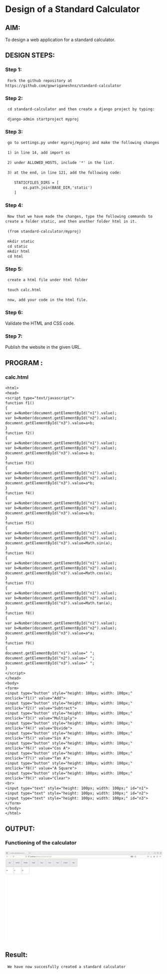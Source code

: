 # Design of a Standard Calculator

## AIM:

To design a web application for a standard calculator.

## DESIGN STEPS:

### Step 1:
 
     Fork the github repository at https://github.com/gowriganeshns/standard-calculator

### Step 2:
     cd standard-calculator and then create a django project by typing:

     django-admin startproject myproj

### Step 3:
     
     go to settings.py under myproj/myproj and make the following changes

     1) in line 14, add import os

     2) under ALLOWED_HOSTS, include '*' in the list.

     3) at the end, in line 121, add the following code:
        
        STATICFILES_DIRS = [
            os.path.join(BASE_DIR,'static')
        ]


### Step 4:
     
     Now that we have made the changes, type the following commands to create a folder static, and then another folder html in it.

     (from standard-calculator/myproj)

     mkdir static
     cd static
     mkdir html
     cd html


### Step 5:
     
     create a html file under html folder

     touch calc.html

     now, add your code in the html file.

### Step 6:

Validate the HTML and CSS code.

### Step 7:

Publish the website in the given URL.

## PROGRAM :

### calc.html

    <html>
    <head>
    <script type="text/javascript">
    function f1()
    {
    var a=Number(document.getElementById("n1").value);
    var b=Number(document.getElementById("n2").value);
    document.getElementById("n3").value=a+b;
    }
    function f2()
    {
    var a=Number(document.getElementById("n1").value);
    var b=Number(document.getElementById("n2").value);
    document.getElementById("n3").value=a-b;
    }
    function f3()
    {
    var a=Number(document.getElementById("n1").value);
    var b=Number(document.getElementById("n2").value);
    document.getElementById("n3").value=a*b;
    }
    function f4()
    {
    var a=Number(document.getElementById("n1").value);
    var b=Number(document.getElementById("n2").value);
    document.getElementById("n3").value=a/b;
    }
    function f5()
    {
    var a=Number(document.getElementById("n1").value);
    var b=Number(document.getElementById("n2").value);
    document.getElementById("n3").value=Math.sin(a);
    }
    function f6()
    {
    var a=Number(document.getElementById("n1").value);
    var b=Number(document.getElementById("n2").value);
    document.getElementById("n3").value=Math.cos(a);
    }
    function f7()
    {
    var a=Number(document.getElementById("n1").value);
    var b=Number(document.getElementById("n2").value);
    document.getElementById("n3").value=Math.tan(a);
    }
    function f8()
    {
    var a=Number(document.getElementById("n1").value);
    var b=Number(document.getElementById("n2").value);
    document.getElementById("n3").value=a*a;
    }
    function f9()
    {
    document.getElementById("n1").value=" ";
    document.getElementById("n2").value=" ";
    document.getElementById("n3").value=" ";
    }
    </script>
    </head>
    <body>
    <form>
    <input type="button" style="height: 100px; width: 100px;" onclick="f1()" value="Add">
    <input type="button" style="height: 100px; width: 100px;" onclick="f2()" value="Subtract">
    <input type="button" style="height: 100px; width: 100px;" onclick="f3()" value="Multiply">
    <input type="button" style="height: 100px; width: 100px;" onclick="f4()" value="Divide">
    <input type="button" style="height: 100px; width: 100px;" onclick="f5()" value="Sin A">
    <input type="button" style="height: 100px; width: 100px;" onclick="f6()" value="Cos A">
    <input type="button" style="height: 100px; width: 100px;" onclick="f7()" value="Tan A">
    <input type="button" style="height: 100px; width: 100px;" onclick="f8()" value="A Square">
    <input type="button" style="height: 100px; width: 100px;" onclick="f9()" value="Clear">
    <br>
    <input type="text" style="height: 100px; width: 100px;" id="n1">
    <input type="text" style="height: 100px; width: 100px;" id="n2">
    <input type="text" style="height: 100px; width: 100px;" id="n3">
    </form>
    </body>
    </html>

## OUTPUT:

### Functioning of the calculator

![Alt text](output.png)

## Result:

     We have now succesfully created a standard calculator

